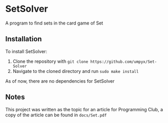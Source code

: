 # SetSolver

A program to find sets in the card game of Set

## Installation
To install SetSolver:
1. Clone the repository with `git clone https://github.com/umpyx/Set-Solver`
2. Navigate to the cloned directory and run `sudo make install`

As of now, there are no dependencies for SetSolver

## Notes
This project was written as the topic for an article for Programming Club, a copy of the article can be found in `docs/Set.pdf`

